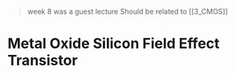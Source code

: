 > week 8 was a guest lecture
> Should be related to [[3_CMOS]]
# Metal Oxide Silicon Field Effect Transistor
